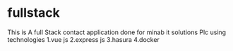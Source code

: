 # fullstack
This  is A full Stack contact application done for minab it solutions Plc using technologies
1.vue js
2.express js
3.hasura
4.docker
